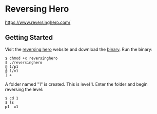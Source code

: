 # Reversing Hero
https://www.reversinghero.com/

## Getting Started
Visit the [reversing hero][1] website and download the [binary][2]. Run the binary:
```
$ chmod +x reversinghero
$ ./reversinghero
@ 1/p1
@ 1/x1
] +
```

A folder named "1" is created. This is level 1. Enter the folder and begin reversing the level:
```
$ cd 1
$ ls
p1  x1
```

[1]:https://www.reversinghero.com/
[2]:reversinghero
